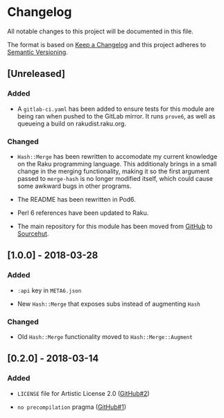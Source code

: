 # Changelog

All notable changes to this project will be documented in this file.

The format is based on [Keep a Changelog](http://keepachangelog.com/en/1.0.0/)
and this project adheres to [Semantic
Versioning](http://semver.org/spec/v2.0.0.html).

## [Unreleased]

### Added

- A `gitlab-ci.yaml` has been added to ensure tests for this module are being
  ran when pushed to the GitLab mirror. It runs `prove6`, as well as queueing a
  build on rakudist.raku.org.

### Changed

- `Hash::Merge` has been rewritten to accomodate my current knowledge on the
  Raku programming language. This additionaly brings in a small change in the
  merging functionality, making it so the first argument passed to `merge-hash`
  is no longer modified itself, which could cause some awkward bugs in other
  programs.

- The README has been rewritten in Pod6.

- Perl 6 references have been updated to Raku.

- The main repository for this module has been moved from
  [GitHub](https://github.com/scriptkitties/p6-Hash-Merge.git) to
  [Sourcehut](https://git.sr.ht/~tyil/raku-hash-merge).

## [1.0.0] - 2018-03-28

### Added

- `:api` key in `META6.json`

- New `Hash::Merge` that exposes subs instead of augmenting `Hash`

### Changed

- Old `Hash::Merge` functionality moved to `Hash::Merge::Augment`

## [0.2.0] - 2018-03-14

### Added

- `LICENSE` file for Artistic License 2.0 ([GitHub#2](https://github.com/scriptkitties/p6-Hash-Merge/issues/2))

- `no precompilation` pragma ([GitHub#1](https://github.com/scriptkitties/p6-Hash-Merge/issues/1))
